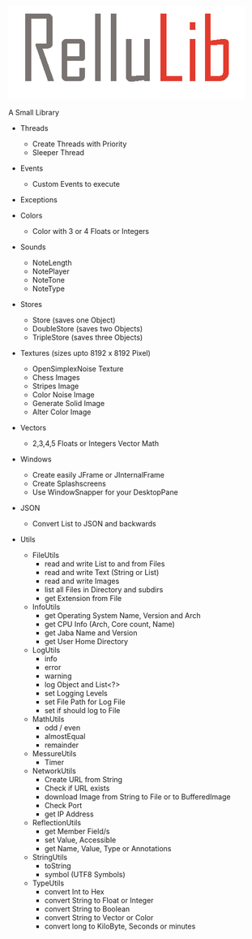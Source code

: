 ![RelluLib](https://raw.githubusercontent.com/Relluem94/RelluLib/master/rellulib.png)

A Small Library 

* Threads 
  * Create Threads with Priority
  * Sleeper Thread

* Events
  * Custom Events to execute

* Exceptions

* Colors
  * Color with 3 or 4 Floats or Integers

* Sounds
  * NoteLength
  * NotePlayer 
  * NoteTone
  * NoteType

* Stores
  * Store (saves one Object)
  * DoubleStore (saves two Objects)
  * TripleStore (saves three Objects)

* Textures (sizes upto 8192 x 8192 Pixel)
  * OpenSimplexNoise Texture
  * Chess Images
  * Stripes Image
  * Color Noise Image
  * Generate Solid Image
  * Alter Color Image

* Vectors
  * 2,3,4,5 Floats or Integers
   Vector Math

* Windows
  * Create easily JFrame or JInternalFrame
  * Create Splashscreens
  * Use WindowSnapper for your DesktopPane

* JSON
  * Convert List<DoubleStore> to JSON and backwards

* Utils
  * FileUtils
    * read and write List<DoubleStore> to and from Files
    * read and write Text (String or List<String>)
    * read and write Images
    * list all Files in Directory and subdirs
    * get Extension from File
  * InfoUtils
    * get Operating System Name, Version and Arch
    * get CPU Info (Arch, Core count, Name)
    * get Jaba Name and Version
    * get User Home Directory
  * LogUtils
    * info
    * error
    * warning
    * log Object and List<?>
    * set Logging Levels
    * set File Path for Log File
    * set if should log to File
  * MathUtils
    * odd / even
    * almostEqual
    * remainder
  * MessureUtils
    * Timer
  * NetworkUtils
    * Create URL from String
    * Check if URL exists
    * download Image from String to File or to BufferedImage
    * Check Port
    * get IP Address
  * ReflectionUtils
    * get Member Field/s
    * set Value, Accessible
    * get Name, Value, Type or Annotations
  * StringUtils
    * toString
    * symbol (UTF8 Symbols)
  * TypeUtils
    * convert Int to Hex
    * convert String to Float or Integer
    * convert String to Boolean
    * convert String to Vector or Color
    * convert long to KiloByte, Seconds or minutes 
